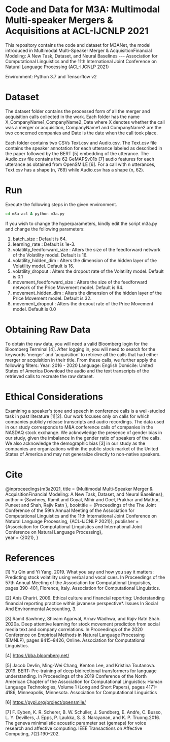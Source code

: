 # Code and Data for M3A: Multimodal Multi-speaker Mergers &amp; Acquisitions at ACL-IJCNLP 2021


This repository contains the code and dataset for M3ANet, the model introduced in Multimodal Multi-Speaker Merger & AcquisitionFinancial Modeling: A New Task, Dataset, and Neural Baselines --- Association for Computational Linguistics and the 11th International Joint Conference on Natural Language Processing (ACL-IJCNLP 2021)

Environment: Python 3.7 and Tensorflow v2

# Dataset

The dataset folder contains the processed form of all the merger and acquisition calls collected in the work. Each folder has the name X_CompanyName1_CompanyName2_Date where X denotes whether the call was a merger or acquisition, CompanyName1 and CompanyName2 are the two concerned companies and Date is the date when the call took place.

Each folder contains two CSVs Text.csv and Audio.csv. The Text.csv file contains the speaker annotation for each utterance labeled as described in the paper followed by the BERT [5] embedding of the utterance. The Audio.csv file contains the 62 GeMAPSv01b [7] audio features for each utterance as obtained from OpenSMILE [6]. For a call with n utterances, Text.csv has a shape (n, 769) while Audio.csv has a shape (n, 62).

# Run
Execute the following steps in the given environment.

```bash
cd m3a-acl & python m3a.py
```

If you wish to change the hyperparameters, kindly edit the script m3a.py and change the following parameters:
1) batch_size : Default is 64.
2) learning_rate : Default is 1e-3.
3) volatility_feedforward_size : Alters the size of the feedforward network of the Volatility model. Default is 16.
4) volatility_hidden_dim : Alters the dimension of the hidden layer of the Volatility model. Default is 16.
5) volatility_dropout : Alters the dropout rate of the Volatility model. Default is 0.1
6) movement_feedforward_size : Alters the size of the feedforward network of the Price Movement model. Default is 64.
7) movement_hidden_dim : Alters the dimension of the hidden layer of the Price Movement model. Default is 32.
8) movement_dropout : Alters the dropout rate of the Price Movement model. Default is 0.0


# Obtaining Raw Data

To obtain the raw data, you will need a valid Bloomberg login for the Bloomberg Terminal [4]. After logging in, you will need to search for the keywords ‘merger’ and ‘acquisition’ to retrieve all the calls that had either merger or acquisition in their title. From these calls, we further apply the following filters:
Year: 2016 - 2020
Language: English
Domicile: United States of America
Download the audio and the text transcripts of the retrieved calls to recreate the raw dataset.

# Ethical Considerations

Examining a speaker's tone and speech in conference calls is a well-studied task in past literature [1][2]. Our work focuses only on calls for which companies publicly release transcripts and audio recordings. The data used in our study corresponds to M\&A conference calls of companies in the NASDAQ stock exchange. We acknowledge the presence of gender bias in our study, given the imbalance in the gender ratio of speakers of the calls. We also acknowledge the demographic bias [3] in our study as the companies are organizations within the public stock market of the United States of America and may not generalize directly to non-native speakers.

# Cite
@inproceedings{m3a2021,
  title     = {Multimodal Multi-Speaker Merger & AcquisitionFinancial Modeling: A New Task, Dataset, and Neural Baselines},
  author    = {Sawhney, Ramit and Goyal, Mihir and Goel, Prakhar and Mathur, Puneet and Shah, Rajiv Ratn },
  booktitle = {Proceedings of the The Joint Conference of the 59th Annual Meeting of the Association for Computational Linguistics and the 11th International Joint Conference on Natural Language Processing, {ACL-IJCNLP 2021}},
  publisher = {Association for Computational Linguistics and International Joint Conference on Natural Language Processing},             
  year      = {2021},
}

# References

[1] Yu Qin and Yi Yang. 2019. What you say and how you say it matters: Predicting stock volatility using verbal and vocal cues. In Proceedings of the 57th Annual Meeting of the Association for Computational Linguistics, pages 390–401, Florence, Italy. Association for Computational Linguistics.

[2] Anis Chariri. 2009. Ethical culture and financial reporting: Understanding financial reporting practice within javanese perspective*. Issues In Social And Environmental Accounting, 3.

[3] Ramit Sawhney, Shivam Agarwal, Arnav Wadhwa, and Rajiv Ratn Shah. 2020a. Deep attentive learning for stock movement prediction from social media text and company correlations. In Proceedings of the 2020 Conference on Empirical Methods in Natural Language Processing (EMNLP), pages 8415–8426, Online. Association for Computational Linguistics.

[4] https://bba.bloomberg.net/

[5] Jacob Devlin, Ming-Wei Chang, Kenton Lee, and Kristina Toutanova. 2019. BERT: Pre-training of deep bidirectional transformers for language understanding. In Proceedings of the 2019 Conference of the North American Chapter of the Association for Computational Linguistics: Human Language Technologies, Volume 1 (Long and Short Papers), pages 4171–4186, Minneapolis, Minnesota. Association for Computational Linguistics

[6] https://pypi.org/project/opensmile/

[7] F. Eyben, K. R. Scherer, B. W. Schuller, J. Sundberg, E. Andŕe, C. Busso, L. Y. Devillers, J. Epps, P. Laukka, S. S. Narayanan, and K. P. Truong.2016. The geneva minimalistic acoustic parameter set (gemaps) for voice research and affective computing. IEEE Transactions on Affective Computing, 7(2):190–202.
